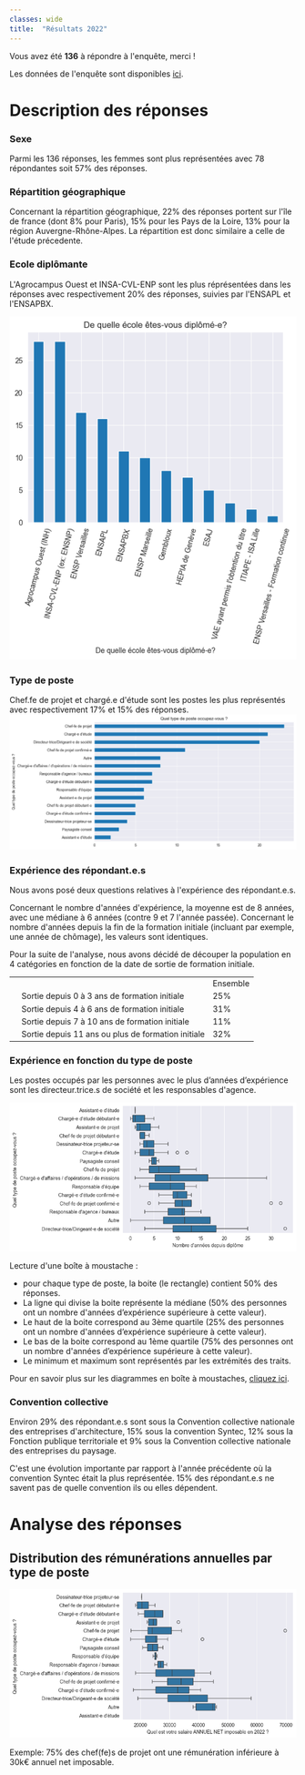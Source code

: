 ```yaml
---
classes: wide
title:  "Résultats 2022"
---
```

Vous avez été **136** à répondre à l'enquête, merci !

Les données de l'enquête sont disponibles [ici](https://github.com/pocman/blob/master/etude_remuneration_2022.csv).

# Description des réponses
### Sexe
Parmi les 136 réponses, les femmes sont plus représentées avec 78 répondantes soit 57% des réponses.
### Répartition géographique

Concernant la répartition géographique, 22% des réponses portent sur l'île de france (dont 8% pour Paris), 15% pour les Pays de la Loire, 13% pour la région Auvergne-Rhône-Alpes.
La répartition est donc similaire a celle de l'étude précedente.

### Ecole diplômante
L'Agrocampus Ouest et INSA-CVL-ENP sont les plus réprésentées dans les réponses avec respectivement 20% des réponses, suivies par l'ENSAPL et l'ENSAPBX.

![Pourcentage de réponses en fonction de l'école diplômante](/assets/images/2022/ecole.png)

### Type de poste
Chef.fe de projet et chargé.e d'étude sont les postes les plus représentés avec respectivement 17% et 15% des réponses.
![Pourcentage de réponses en fonction du type de poste occupé](/assets/images/2022/type_poste.png)

### Expérience des répondant.e.s
Nous avons posé deux questions relatives à l'expérience des répondant.e.s.

Concernant le nombre d'années d'expérience, la moyenne est de 8 années, avec une médiane à 6 années (contre 9 et 7 l'année passée).
Concernant le nombre d'années depuis la fin de la formation initiale (incluant par exemple, une année de chômage), les valeurs sont identiques.

Pour la suite de l'analyse, nous avons décidé de découper la population en 4 catégories en fonction de la date de sortie de formation initiale.

|   |                                                    |          |
|---|----------------------------------------------------|----------|
|   |                                                    | Ensemble |
|   | Sortie depuis 0 à 3 ans de formation initiale      | 25%      |
|   | Sortie depuis 4 à 6 ans de formation initiale      | 31%      | 
|   | Sortie depuis 7 à 10 ans de formation initiale     | 11%      | 
|   | Sortie depuis 11 ans ou plus de formation initiale | 32%      |

### Expérience en fonction du type de poste
Les postes occupés par les personnes avec le plus d’années d’expérience sont les directeur.trice.s de société et les responsables d'agence.

![Expérience en fonction du type de poste](/assets/images/2022/xp_poste.png)

Lecture d'une boîte à moustache :
* pour chaque type de poste, la boite (le rectangle) contient 50% des réponses. 
* La ligne qui divise la boite représente la médiane (50% des personnes ont un nombre d'années d’expérience supérieure à cette valeur).
* Le haut de la boite correspond au 3ème quartile (25% des personnes ont un nombre d'années d’expérience supérieure à cette valeur).
* Le bas de la boite correspond au 1ème quartile (75% des personnes ont un nombre d'années d’expérience supérieure à cette valeur).
* Le minimum et maximum sont représentés par les extrémités des traits.

Pour en savoir plus sur les diagrammes en boîte à moustaches, [cliquez ici](https://fr.wikipedia.org/wiki/Bo%C3%AEte_%C3%A0_moustaches).

### Convention collective
Environ 29% des répondant.e.s sont sous la Convention collective nationale des entreprises d'architecture, 15% sous la convention Syntec, 12% sous la Fonction publique territoriale et 9% sous la Convention collective nationale des entreprises du paysage.

C'est une évolution importante par rapport à l'année précédente où la convention Syntec était la plus représentée.
15% des répondant.e.s ne savent pas de quelle convention ils ou elles dépendent.

# Analyse des réponses
## Distribution des rémunérations annuelles par type de poste

![Moyenne des rémunérations net imposables mensualisées par années depuis sortie de formation initiale et sexe](/assets/images/2022/rem_poste.png)

Exemple: 75% des chef(fe)s de projet ont une rémunération inférieure à 30k€ annuel net imposable.